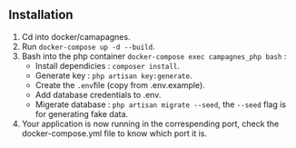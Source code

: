 ## Installation
1. Cd into docker/camapagnes. 
2. Run ``docker-compose up -d --build``.
3. Bash into the php container ``docker-compose exec campagnes_php bash`` : 
    - Install dependicies : ``composer install``.
    - Generate key : ``php artisan key:generate``.
    - Create the ``.env``file (copy from .env.example).
    - Add database credentials to .env.
    - Migerate database : ``php artisan migrate --seed``, the ``--seed`` flag is for generating fake data.
4. Your application is now running in the correspending port, check the docker-compose.yml file to know which port it is.  
